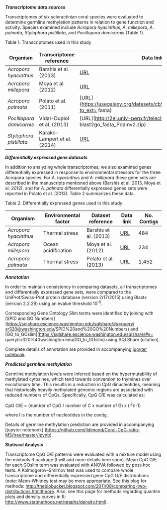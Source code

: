 

_**Transcriptome data sources**_

Transcriptomes of six scleractinian coral species were evaluated to determine germline methylation patterns in relation to gene function and activity. Species examined include *Acropora hyacinthus*, *A. millepora*, *A. palmata*, *Stylophora pistillata*, and *Pocillopora damicornis* (Table 1). 



Table 1. Transcriptomes used in this study 

Organism | Transcriptome reference | Data link | No. Contigs 
--------- | ---------- | --------- | -------- 
*Acropora hyacinthus* | Barshis et al. (2013) | [URL](http://palumbi.stanford.edu/data/33496_Ahyacinthus_CoralContigs.fasta.zip) | 33,496 
*Acropora millepora* | Moya et al. (2012) | [URL](http://www.ncbi.nlm.nih.gov/nuccore?term=74409%5BBioProject%5D) | 52,963
*Acropora palmata* | Polato et al. (2011) | [URL](https://usegalaxy.org/datasets/cb51c4a06d7ae94e/display?to_ext= fasta) | 88,020
*Pocillopora damicornis* | Vidal-Dupiol et al. (2013) | [URL](http://2ei.univ-perp.fr/telechargement/transcriptomes/ blast2go_fasta_Pdamv2.zip) | 72,890 
*Stylophora pistillata* | Karako-Lampert et al. (2014) | [URL](http://data.centrescientifique.mc/Data/454Isotigs.fas.zip) | 15,052


_**Differentially expressed gene datasets**_

In addition to analyzing whole transcriptomes, we also examined genes differentially expressed in response to environmental stressors for the three Acropora species. For *A. hyacinthus* and *A. millepora* these gene sets are described in the manuscripts mentioned above (Barshis et al. 2013, Moya et al. 2012), and for *A. palmata* differentially expressed genes sets were reported in Polato
et al. (2013). Table 2 summarizes these data.

Table 2. Differentially expressed genes used in this study 

Organism | Environmental factor | Dataset reference | Data link | No. Contigs 
--------- | ---------- | --------- | -------- |-------- 
*Acropora hyacinthus* | Thermal stress | Barshis et al. (2013) | [URL](http://www.pnas.org/content/suppl/2013/01/02/1210224110.DCSupplemental/sd01.xlsx) | 484
*Acropora millepora* | Ocean acidification | Moya et al. (2012) | [URL](http://onlinelibrary.wiley.com/store/10.1111/j.1365-294X.2012.05554.x/asset/supinfo/MEC_5554_sm_FigS1-S3_TableS1-S9.pdf?v=1&s=8986ebf969c7552ad857973fff80a0752f87a129) | 234
*Acropora palmata* | Thermal stress | Polato et al. (2013) | [URL](http://datadryad.org/bitstream/handle/10255/dryad.39350/SuppTableS3_Final.xlsx?sequence=1) | 1,452


_**Annotation**_

In order to maintain consistency in comparing datasets, all transcriptomes and  differentially expressed gene sets, were compared to the UniProt/Swiss-Prot protein database (version 2/17/2015) using Blastx (version 2.2.29) using an evalue threshold 10<sup>-5</sup>.

Corresponding Gene Ontology Slim terms were identified by joining with [SPID and GO
Numbers](https://sqlshare.escience.washington.edu/sqlshare/#s=query/
sr320@washington.edu/SPID%20and%20GO%20Numbers) and
[GO_to_GOslim](https://sqlshare.escience.washington.edu/sqlshare/#s=
query/sr320%40washington.edu/GO_to_GOslim) using SQLShare (citation).

Complete details of annotation are provided in accompanying [jupyter notebook](https://github.com/jldimond/Coral-CpG-ratio-MS/tree/master/ipynb).


_**Predicted germline methylation**_

Germline methylation levels were inferred based on the hypermutability of methylated cytosines,
which tend towards conversion to thymines over evolutionary time. This results in a reduction in CpG
dinucleotides, meaning that historically heavily methylated genomic regions are associated with
reduced numbers of CpGs. Specifically, CpG O/E was calculated as:

CpG O/E = (number of CpG / number of C x number of G) x (l<sup>2</sup>/l-1)

where l is the number of nucleotides in the contig.




Details of germline methylation prediction are provided in accompanying [jupyter notebook] (https://github.com/jldimond/Coral-CpG-ratio-MS/tree/master/ipynb).

**Statiscal Analysis** 

Transcriptome CpG O/E patterns were evaluated with a mixture model using the mixtools R package (I will add more details here soon). Mean CpG O/E for each GOslim term was evaluated with ANOVA followed by post-hoc tests. A Kolmogorov–Smirnov test was used to compare whole transcriptome and differentially expressed gene CpG O/E distributions (note: Mann-Whitney test may be more appropriate. See this blog for methods: http://thebiobucket.blogspot.com/2011/08/comparing-two-distributions.html#more. Also, see this page for methods regarding quantile plots and density curves in R: http://www.statmethods.net/graphs/density.html).
